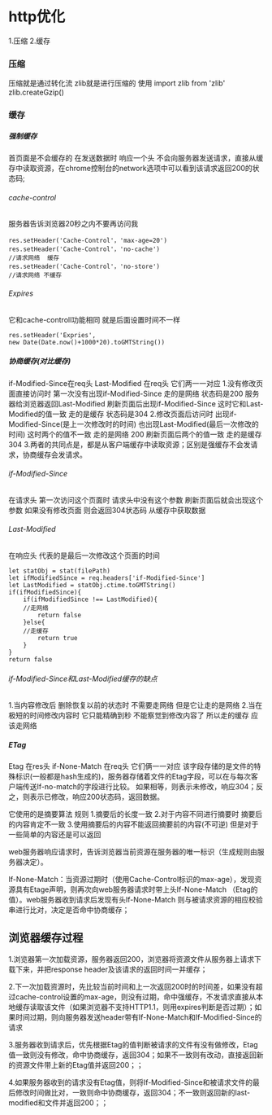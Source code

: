 
# http优化
1.压缩
2.缓存
### 压缩
压缩就是通过转化流
zlib就是进行压缩的
使用 import zlib from 'zlib'
zlib.createGzip()


### 缓存
##### 强制缓存
首页面是不会缓存的
在发送数据时  响应一个头 
不会向服务器发送请求，直接从缓存中读取资源，在chrome控制台的network选项中可以看到该请求返回200的状态码;
###### cache-control
服务器告诉浏览器20秒之内不要再访问我
    
    res.setHeader('Cache-Control'，'max-age=20')
    res.setHeader('Cache-Control'，'no-cache')
    //请求网络  缓存
    res.setHeader('Cache-Control'，'no-store')
    //请求网络 不缓存
###### Expires 
它和cache-controll功能相同 就是后面设置时间不一样

    res.setHeader('Expries',
    new Date(Date.now()+1000*20).toGMTString())
##### 协商缓存(对比缓存)
if-Modified-Since在req头 Last-Modified 在req头 它们两一一对应
1.没有修改页面直接访问时 第一次没有出现if-Modified-Since 走的是网络 状态码是200 服务器给浏览器返回Last-Modified 刷新页面后出现if-Modified-Since 这时它和Last-Modified的值一致 走的是缓存 状态码是304
2.修改页面后访问时 出现if-Modified-Since(是上一次修改时的时间) 也出现Last-Modified(最后一次修改的时间) 这时两个的值不一致
走的是网络 200 刷新页面后两个的值一致 走的是缓存 304
3.两者的共同点是，都是从客户端缓存中读取资源；区别是强缓存不会发请求，协商缓存会发请求。
###### if-Modified-Since
在请求头 第一次访问这个页面时 请求头中没有这个参数  刷新页面后就会出现这个参数 如果没有修改页面  则会返回304状态码 从缓存中获取数据 
###### Last-Modified
在响应头 代表的是最后一次修改这个页面的时间
    
    let statObj = stat(filePath)
    let ifModifiedSince = req.headers['if-Modified-Since']
    let LastModified = statObj.ctime.toGMTString()
    if(ifModifiedSince){
        if(ifModifiedSince !== LastModified){
        //走网络
            return false
        }else{
        //走缓存
            return true
        }
    }
    return false
###### if-Modified-Since和Last-Modified缓存的缺点
1.当内容修改后 删除恢复以前的状态时 不需要走网络 但是它让走的是网络
2.当在极短的时间修改内容时 它只能精确到秒 不能察觉到修改内容了 所以走的缓存 应该走网络

##### ETag
Etag 在res头 if-None-Match 在req头 它们俩一一对应
该字段存储的是文件的特殊标识(一般都是hash生成的)，服务器存储着文件的Etag字段，可以在与每次客户端传送If-no-match的字段进行比较。
如果相等，则表示未修改，响应304；反之，则表示已修改，响应200状态码，返回数据。

它使用的是摘要算法
规则 
1.摘要后的长度一致
2.对于内容不同进行摘要时  摘要后的内容肯定不一致
3.使用摘要后的内容不能返回摘要前的内容(不可逆) 但是对于一些简单的内容还是可以返回

web服务器响应请求时，告诉浏览器当前资源在服务器的唯一标识（生成规则由服务器决定）。

If-None-Match：当资源过期时（使用Cache-Control标识的max-age），发现资源具有Etage声明，则再次向web服务器请求时带上头If-None-Match （Etag的值）。web服务器收到请求后发现有头If-None-Match 则与被请求资源的相应校验串进行比对，决定是否命中协商缓存；


## 浏览器缓存过程

1.浏览器第一次加载资源，服务器返回200，浏览器将资源文件从服务器上请求下载下来，并把response header及该请求的返回时间一并缓存；

2.下一次加载资源时，先比较当前时间和上一次返回200时的时间差，如果没有超过cache-control设置的max-age，则没有过期，命中强缓存，不发请求直接从本地缓存读取该文件（如果浏览器不支持HTTP1.1，则用expires判断是否过期）；如果时间过期，则向服务器发送header带有If-None-Match和If-Modified-Since的请求

3.服务器收到请求后，优先根据Etag的值判断被请求的文件有没有做修改，Etag值一致则没有修改，命中协商缓存，返回304；如果不一致则有改动，直接返回新的资源文件带上新的Etag值并返回200；；

4.如果服务器收到的请求没有Etag值，则将If-Modified-Since和被请求文件的最后修改时间做比对，一致则命中协商缓存，返回304；不一致则返回新的last-modified和文件并返回200；；

